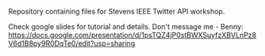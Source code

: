 Repository containing files for Stevens IEEE Twitter API workshop.

Check google slides for tutorial and details. Don't message me - Benny: 
https://docs.google.com/presentation/d/1psTQZ4jP0stBWXSuyfzXBVLnPz8V6d1B8py9R0DqTe0/edit?usp=sharing